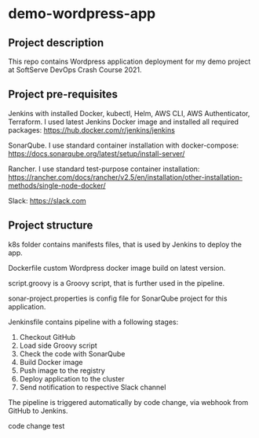 # demo-wordpress-app

## Project description

This repo contains Wordpress application deployment for my demo project at SoftServe DevOps Crash Course 2021. 

## Project pre-requisites

Jenkins with installed Docker, kubectl, Helm, AWS CLI, AWS Authenticator, Terraform. I used latest Jenkins Docker image and installed all required packages: https://hub.docker.com/r/jenkins/jenkins

SonarQube. I use standard container installation with docker-compose: https://docs.sonarqube.org/latest/setup/install-server/

Rancher. I use standard test-purpose container installation: https://rancher.com/docs/rancher/v2.5/en/installation/other-installation-methods/single-node-docker/

Slack: https://slack.com

## Project structure

k8s folder contains manifests files, that is used by Jenkins to deploy the app.

Dockerfile custom Wordpress docker image build on latest version.

script.groovy is a Groovy script, that is further used in the pipeline.

sonar-project.properties is config file for SonarQube project for this application.

Jenkinsfile contains pipeline with a following stages:
1. Checkout GitHub
2. Load side Groovy script
3. Check the code with SonarQube
4. Build Docker image
5. Push image to the registry
6. Deploy application to the cluster
7. Send notification to respective Slack channel

The pipeline is triggered automatically by code change, via webhook from GitHub to Jenkins.

code change test
